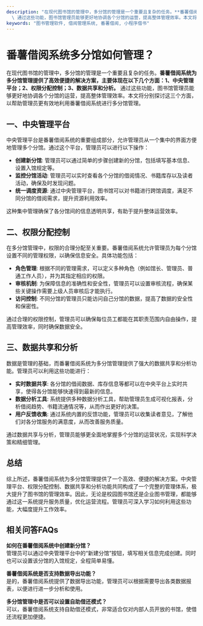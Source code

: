 ```yaml
---
description: "在现代图书馆的管理中，多分馆的管理是一个重要且复杂的任务。**番薯借阅系统为多分馆管理提供了高效便捷的解决方案，主要体现在以下几个方面：1、中央管理平台；2、权限分配控制；3、数据共享和分析。**\
  \ 通过这些功能，图书馆管理员能够更好地协调各个分馆的运营，提高整体管理效率。本文将分别探讨这三个方面，以帮助管理员更有效地利用番薯借阅系统进行多分馆管理。"
keywords: "图书管理软件, 借阅管理系统, 番薯借阅, 小程序借书"
---
```

# 番薯借阅系统多分馆如何管理？

在现代图书馆的管理中，多分馆的管理是一个重要且复杂的任务。**番薯借阅系统为多分馆管理提供了高效便捷的解决方案，主要体现在以下几个方面：1、中央管理平台；2、权限分配控制；3、数据共享和分析。** 通过这些功能，图书馆管理员能够更好地协调各个分馆的运营，提高整体管理效率。本文将分别探讨这三个方面，以帮助管理员更有效地利用番薯借阅系统进行多分馆管理。

## **一、中央管理平台**

中央管理平台是番薯借阅系统的重要组成部分，允许管理员从一个集中的界面方便地管理多个分馆。通过这个平台，管理员可以进行以下操作：

- **创建新分馆**: 管理员可以通过简单的步骤创建新的分馆，包括填写基本信息、设置入馆规定等。
- **监控分馆活动**: 管理员可以实时查看各个分馆的借阅情况、书籍库存以及读者活动，确保及时发现问题。
- **统一调度资源**: 通过中央管理平台，图书馆可以对书籍进行跨馆调度，满足不同分馆的借阅需求，提升资源利用效率。

这种集中管理确保了各分馆间的信息透明共享，有助于提升整体运营效率。

## **二、权限分配控制**

在多分馆管理中，权限的合理分配至关重要。番薯借阅系统允许管理员为每个分馆设置不同的管理权限，以确保信息安全。具体功能包括：

- **角色管理**: 根据不同的管理需求，可以定义多种角色（例如馆长、管理员、普通工作人员），并为其指定相应的权限。
- **审核机制**: 为保障信息的准确性和安全性，管理员可以设置审核流程，确保某些关键操作需要上级人员审核后才能执行。
- **访问控制**: 不同分馆的管理员只能访问自己分馆的数据，提高了数据的安全性和保密性。

通过合理的权限控制，管理员可以确保每位员工都能在其职责范围内自由操作，提高管理效率，同时确保数据安全。

## **三、数据共享和分析**

数据是管理的基础，而番薯借阅系统为多分馆管理提供了强大的数据共享和分析功能。管理员可以利用这些功能进行：

- **实时数据共享**: 各分馆的借阅数据、库存信息等都可以在中央平台上实时共享，使得各分馆能够快速得到最新的信息。
- **数据分析工具**: 系统提供多种数据分析工具，帮助管理员生成可视化报表，分析借阅趋势、书籍流通情况等，从而作出更好的决策。
- **用户反馈收集**: 通过系统内置的反馈功能，管理员可以收集读者意见，了解他们对各分馆服务的满意度，从而改善服务质量。

通过数据共享与分析，管理员能够更全面地掌握多个分馆的运营状况，实现科学决策和精细管理。

## 总结

综上所述，番薯借阅系统为多分馆管理提供了一个高效、便捷的解决方案。中央管理平台、权限分配控制、数据共享和分析功能共同构成了一个完整的管理体系，极大提升了图书馆的管理效率。因此，无论是校园图书馆还是企业图书管理，都能够通过这一系统提升服务质量，优化运营流程。管理员可深入学习如何利用这些功能，大幅度提升工作效率。

## 相关问答FAQs

**如何在番薯借阅系统中创建新分馆？**  
管理员可以通过中央管理平台中的“新建分馆”按钮，填写相关信息完成创建。同时也可以设置该分馆的入馆规定，全程简单易懂。

**番薯借阅系统是否支持数据导出功能？**  
是的，番薯借阅系统提供了数据导出功能，管理员可以根据需要导出各类数据报表，以便进行进一步分析和使用。

**多分馆管理中是否可以设置自助借还模式？**  
可以，番薯借阅系统支持自助借还模式，非常适合仅对内部人员开放的书馆，使借还流程更加便捷。
